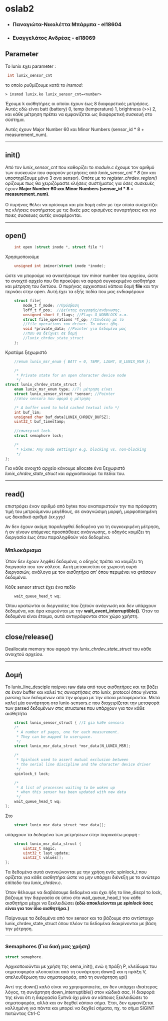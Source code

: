 # oslab2
- ### Παναγιώτα-Νικολέττα Μπάρμπα - el18604
- ### Ευαγγελάτος Ανδρέας - el18069


## Parameter
Το lunix εχει parameter :
 ``` C
  int lunix_sensor_cnt
 ```
το οποίο ρυθμίζουμε κατά το <i>insmod</i>:
```console
> insmod lunix.ko lunix_sensor_cnt=<number>
```


Έχουμε k αισθητήρες οι οποίοι έχουν
έως 8 διαφορετικές μετρήσεις.
Αυτές εδώ είναι batt (battery) 0, 
temp (temperature) 1, brightness (>>) 2,
και κάθε μέτρηση πρέπει να εμφανίζεται ως
διαφορετική συσκευή στο σύστημα.

Αυτές έχουν Major Number 60 και
Minor Numbers (sensor_id * 8 + measurement_num).

---
## init()
Aπό τον <i>lunix_sensor_cnt</i> που καθορίζει το <i>module.c</i> έχουμε τον αριθμό των συσκευών που αφορούν μετρήσεις από <i>lunix_sensor_cnt * 8</i> (αν και υποστηρίζουμε μόνο 3 ανα sensor).
Οπότε με το <i>register_chrdev_region()</i> ορίζουμε πως θα χειριζόμαστε κλήσεις συστήματος για όσες συσκευές έχουν <b>Major Number 60 και
Minor Numbers (sensor_id * 8 + measurement_num)</b>.
<br><br>
Ο πυρήνας θέλει να ορίσουμε και μία δομή <i>cdev</i> με την οποία 
συσχετίζει τις κλήσεις συστήματος με τις δικές μας ορισμένες συναρτήσεις και για ποιες συσκευες αυτές αναφέρονται.


---
## open()
``` C
    int open (struct inode *, struct file *)
```

Χρησιμοποιούμε
``` C
    unsigned int iminor(struct inode *inode);
```
ώστε να μπορούμε να ανακτήσουμε τον minor number του αρχείου, ώστε το ανοιχτό
αρχείο που θα προκύψει να αφορά συγκεκριμένο αισθητήρα και μέτρηση του
δικτύου.
O πυρήνας αρχικοποιεί κάποια δομή <b>file</b> και την περνάει 
στην open. Αυτή έχει τα εξής πεδία που μας ενδιαφέρουν
``` C
    struct file{
        mode_t f_mode; //Πρόσβαση
        loff_t f_pos;  //Δείκτης εγγραφής/ανάγνωσης.
        unsigned short f_flags; //Flags O_NONBLOCK κ.α.
        struct file_operations *f_op; //Σύνδεση με το
        //file operations του driver. Το κάνει ήδη.
        void *private_data; //Pointer για δεδομένα μας
        //που θα δείχνει σε δομή 
        //lunix_chrdev_state_struct
    };
```
Κρατάμε ξεχωριστό
``` C
	//enum lunix_msr_enum { BATT = 0, TEMP, LIGHT, N_LUNIX_MSR };

    /*
     * Private state for an open character device node
     */
struct lunix_chrdev_state_struct {
	enum lunix_msr_enum type; //Τι μέτρηση είναι
	struct lunix_sensor_struct *sensor; //Pointer
    //στον sensora που αφορά η μέτρηση

	/* A buffer used to hold cached textual info */
	int buf_lim;
	unsigned char buf_data[LUNIX_CHRDEV_BUFSZ];
	uint32_t buf_timestamp;
    
    //εσωτερικό lock.
	struct semaphore lock;

	/*
	 * Fixme: Any mode settings? e.g. blocking vs. non-blocking
	 */
};
```
Για κάθε ανοιχτό αρχείο κάνουμε allocate ένα ξεχωριστό <i>lunix_chrdev_state_struct</i> και αρχικοποιούμε τα πεδία του.


---
## read()

επιστρέφει έναν αριθμό από bytes
που αναπαριστούν την πιο πρόσφατη τιμή του μετρούμενου 
μεγέθους, σε αναγνώσιμη μορφή, μορφοποιημένη 
ως δεκαδικό αριθμό <i>(xx.yyy)</i>


Αν δεν έχουν ακόμη
παραληφθεί δεδομένα για τη συγκεκριμένη μέτρηση, ή αν γίνουν επόμενες
προσπάθειες ανάγνωσης, ο οδηγός κοιμίζει 
τη διεργασία έως ότου παραληφθούν νέα δεδομένα.

### Μπλοκάρισμα
Όταν δεν έχουν ληφθεί δεδομένα, 
ο οδηγός πρέπει να κοιμίζει τη διεργασία που τον κάλεσε.
Αυτή μετακινείται σε χωριστή ουρά διεργασιών, 
ανάλογα με τον αισθητήρα απ’ όπου περιμένει να φτάσουν δεδομένα.

Κάθε sensor struct έχει ένα πεδίο 
``` C
   	wait_queue_head_t wq;
```
Όπου κρατώνται οι διεργασίες που ζητούν ανάγνωση και δεν 
υπάρχουν δεδομένα, και άρα κοιμούνται με την <b>wait_event_interruptible()</b>.
Όταν τα δεδομένα είναι έτοιμα, αυτά αντιγράφονται στον χώρο χρήστη.


---
## close/release()
Deallocate memory που αφορά την <i>lunix_chrdev_state_struct</i> του κάθε ανοιχτού αρχείου.

---
## Δομή
Το lunix_line_desciple παίρνει raw data από τους αισθητήρες και τα βάζει
σε έναν buffer και καλεί τις συναρτήσεις στο lunix_protocol όπου γίνεται 
parsing των δεδομένων από την φόρμα με την οποία μεταφέρονται.
Μετά καλεί μία συνάρτηση στο lunix-sensors.c που διαχειρίζεται την
μεταφορά των parsed δεδομένων στις structures που υπάρχουν για τον κάθε
αισθητήτα 
``` C
    struct lunix_sensor_struct { //1 gia ka9e sensora
	/*
	 * A number of pages, one for each measurement.
	 * They can be mapped to userspace.
	 */
	struct lunix_msr_data_struct *msr_data[N_LUNIX_MSR];

	/*
	 * Spinlock used to assert mutual exclusion between
	 * the serial line discipline and the character device driver
	 */
	spinlock_t lock;

	/*
	 * A list of processes waiting to be woken up
	 * when this sensor has been updated with new data
	 */
	wait_queue_head_t wq;
};

```

Στo 
``` C 
    struct lunix_msr_data_struct *msr_data[];
```
υπάρχουν τα δεδομένα των μετρήσεων στην παρακάτω μορφή :
``` C
    struct lunix_msr_data_struct {
	    uint32_t magic;
	    uint32_t last_update;
	    uint32_t values[];
};
```

Τα δεδομένα αυτά ανανεώνονται με την χρήση ενός spinlock_t που ορίζεται
για κάθε αισθητήρα ώστε να μην υπάρχει διένεξη με το ανώτερο επίπεδο 
του <i>lunix_chrdev.c</i>.

 Όταν θέλουμε να διαβάσουμε δεδομένα και έχει ήδη το 
line_discpl το lock, βάζουμε την διεργασία σε ύπνο στο wait_queue_head_t του κάθε αισθητήρα μέχρι να ξεκλειδώσει 
<b>(εδώ αποκλείονται με <i>spinlock</i> όσες είναι για τον ίδιο
αισθητήρα.)
</b>

Παίρνουμε τα δεδομένα από τον sensor και τα βάζουμε
στο αντίστοιχο lunix_chrdev_state_struct όπου πλέον τα 
δεδομένα διακρίνονται με βάση την μέτρηση.

---
### Semaphores (Για δική μας χρήση)
``` C
struct semaphore. 
```
Αρχικοποιούνται
με χρήση της sema_init(), ενώ η πράξη P, κλείδωμα του σηματοφορέα υλοποιείται
από τη συνάρτηση down() και η πράξη V, απελευθέρωση του σηματοφορέα, από τη
συνάρτηση up()

Αντί της down() καλό είναι να χρησιμοποιείτε, αν δεν
υπάρχει ιδιαίτερος λόγος, τη συνάρτηση down_interruptible() στον κώδικά σας.
Η διαφορά της είναι ότι η διεργασία ξυπνά όχι μόνο αν κάποιος ξεκλειδώσει το
σηματοφορέα, αλλά και αν δεχθεί κάποιο σήμα. Έτσι, δεν εμφανίζεται κολλημένη για
πάντα και μπορεί να δεχθεί σήματα, πχ. το σήμα SIGINT πατώντας Ctrl-C




